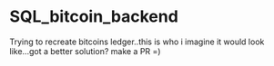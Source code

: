 # SQL_bitcoin_backend
Trying to recreate bitcoins ledger..this is who i imagine it would look like...got a better solution? make a PR =)
